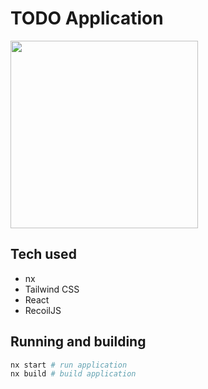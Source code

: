 # TODO Application

<img src="https://i.imgur.com/8XxOOhK.png" width="300" />

## Tech used
- nx
- Tailwind CSS
- React
- RecoilJS

## Running and building
```bash
nx start # run application
nx build # build application
```
